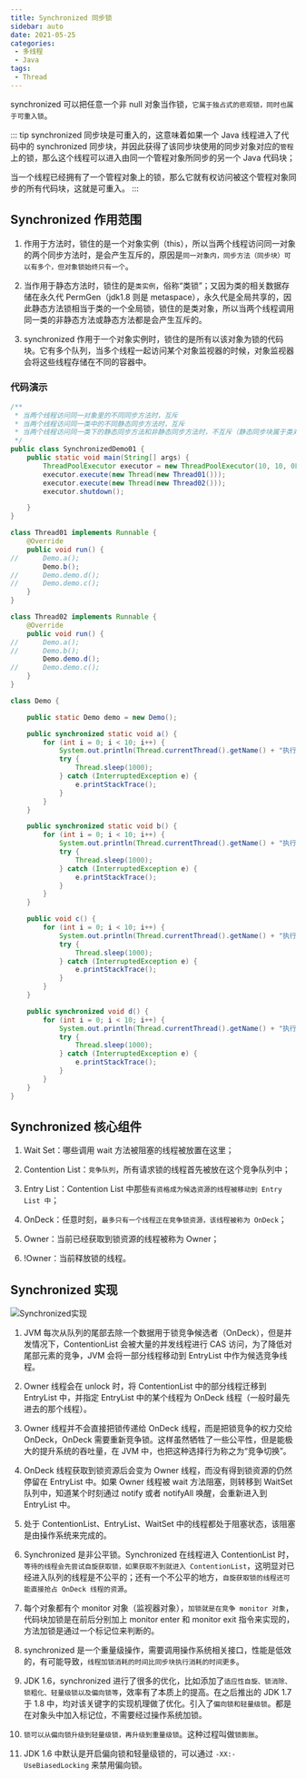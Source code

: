 ```yaml
---
title: Synchronized 同步锁
sidebar: auto
date: 2021-05-25
categories:
 - 多线程
 - Java
tags:
 - Thread
---
```


synchronized 可以把任意一个非 null 对象当作锁，`它属于独占式的悲观锁，同时也属于可重入锁`。

::: tip
synchronized 同步块是可重入的，这意味着如果一个 Java 线程进入了代码中的 synchronized 同步块，并因此获得了该同步块使用的同步对象对应的`管程`上的锁，那么这个线程可以进入由同一个管程对象所同步的另一个 Java 代码块；

当一个线程已经拥有了一个管程对象上的锁，那么它就有权访问被这个管程对象同步的所有代码块，这就是可重入。
:::

## Synchronized 作用范围

1. 作用于方法时，锁住的是一个对象实例（this），所以当两个线程访问同一对象的两个同步方法时，是会产生互斥的，原因是`同一对象内，同步方法（同步块）可以有多个，但对象锁始终只有一个`。

2. 当作用于静态方法时，锁住的是`类实例`，俗称“类锁”；又因为类的相关数据存储在永久代 PermGen（jdk1.8 则是 metaspace），永久代是全局共享的，因此静态方法锁相当于类的一个全局锁，锁住的是类对象，所以当两个线程调用同一类的非静态方法或静态方法都是会产生互斥的。

3. synchronized 作用于一个对象实例时，锁住的是所有以该对象为锁的代码块。它有多个队列，当多个线程一起访问某个对象监视器的时候，对象监视器会将这些线程存储在不同的容器中。


### 代码演示

``` java
/**
 * 当两个线程访问同一对象里的不同同步方法时，互斥
 * 当两个线程访问同一类中的不同静态同步方法时，互斥
 * 当两个线程访问同一类下的静态同步方法和非静态同步方法时，不互斥（静态同步块属于类对象，非静态同步块属于类的实例对象）
 */
public class SynchronizedDemo01 {
	public static void main(String[] args) {
		ThreadPoolExecutor executor = new ThreadPoolExecutor(10, 10, 0L, TimeUnit.MILLISECONDS, new LinkedBlockingQueue<Runnable>(), Executors.defaultThreadFactory());
		executor.execute(new Thread(new Thread01()));
		executor.execute(new Thread(new Thread02()));
		executor.shutdown();

	}
}

class Thread01 implements Runnable {
	@Override
	public void run() {
//		Demo.a();
		Demo.b();
//		Demo.demo.d();
//		Demo.demo.c();
	}
}

class Thread02 implements Runnable {
	@Override
	public void run() {
//		Demo.a();
//		Demo.b();
		Demo.demo.d();
//		Demo.demo.c();
	}
}

class Demo {

	public static Demo demo = new Demo();

	public synchronized static void a() {
		for (int i = 0; i < 10; i++) {
			System.out.println(Thread.currentThread().getName() + "执行 a() ...");
			try {
				Thread.sleep(1000);
			} catch (InterruptedException e) {
				e.printStackTrace();
			}
		}
	}

	public synchronized static void b() {
		for (int i = 0; i < 10; i++) {
			System.out.println(Thread.currentThread().getName() + "执行 b() ...");
			try {
				Thread.sleep(1000);
			} catch (InterruptedException e) {
				e.printStackTrace();
			}
		}
	}

	public void c() {
		for (int i = 0; i < 10; i++) {
			System.out.println(Thread.currentThread().getName() + "执行 c() ...");
			try {
				Thread.sleep(1000);
			} catch (InterruptedException e) {
				e.printStackTrace();
			}
		}
	}

	public synchronized void d() {
		for (int i = 0; i < 10; i++) {
			System.out.println(Thread.currentThread().getName() + "执行 d() ...");
			try {
				Thread.sleep(1000);
			} catch (InterruptedException e) {
				e.printStackTrace();
			}
		}
	}
}
```

## Synchronized 核心组件

1. Wait Set：哪些调用 wait 方法被阻塞的线程被放置在这里；

2. Contention List：`竞争队列`，所有请求锁的线程首先被放在这个竞争队列中；

3. Entry List：Contention List 中那些`有资格成为候选资源的线程被移动到 Entry List 中`；

4. OnDeck：任意时刻，`最多只有一个线程正在竞争锁资源，该线程被称为 OnDeck`；

5. Owner：当前已经获取到锁资源的线程被称为 Owner；

6. !Owner：当前释放锁的线程。

## Synchronized 实现

<img :src="$withBase('/img/java/thread/Synchronized实现.png')" alt="Synchronized实现">

1. JVM 每次从队列的尾部去除一个数据用于锁竞争候选者（OnDeck），但是并发情况下，ContentionList 会被大量的并发线程进行 CAS 访问，为了降低对尾部元素的竞争，JVM 会将一部分线程移动到 EntryList 中作为候选竞争线程。

2. Owner 线程会在 unlock 时，将 ContentionList 中的部分线程迁移到 EntryList 中，并指定 EntryList 中的某个线程为 OnDeck 线程（一般时最先进去的那个线程）。

3. Owner 线程并不会直接把锁传递给 OnDeck 线程，而是把锁竞争的权力交给 OnDeck，OnDeck 需要重新竞争锁。这样虽然牺牲了一些公平性，但是能极大的提升系统的吞吐量，在 JVM 中，也把这种选择行为称之为“竞争切换”。

4. OnDeck 线程获取到锁资源后会变为 Owner 线程，而没有得到锁资源的仍然停留在 EntryList 中。如果 Owner 线程被 wait 方法阻塞，则转移到 WaitSet 队列中，知道某个时刻通过 notify 或者 notifyAll 唤醒，会重新进入到 EntryList 中。

5. 处于 ContentionList、EntryList、WaitSet 中的线程都处于阻塞状态，该阻塞是由操作系统来完成的。

6. Synchronized 是非公平锁。Synchronized 在线程进入 ContentionList 时，`等待的线程会先尝试自旋获取锁，如果获取不到就进入 ContentionList`，这明显对已经进入队列的线程是不公平的；还有一个不公平的地方，`自旋获取锁的线程还可能直接抢占 OnDeck 线程的资源`。

7. 每个对象都有个 monitor 对象（监视器对象），`加锁就是在竞争 monitor 对象`，代码块加锁是在前后分别加上 monitor enter 和 monitor exit 指令来实现的，方法加锁是通过一个标记位来判断的。

8. synchronized 是一个重量级操作，需要调用操作系统相关接口，性能是低效的，有可能导致，`线程加锁消耗的时间比同步块执行消耗的时间更多`。

9. JDK 1.6，synchronized 进行了很多的优化，比如添加了`适应性自旋、锁消除、锁粗化、轻量级锁以及偏向锁等`，效率有了本质上的提高。在之后推出的 JDK 1.7 于 1.8 中，均对该关键字的实现机理做了优化。引入了`偏向锁和轻量级锁`。都是在对象头中加入标记位，不需要经过操作系统加锁。

10. `锁可以从偏向锁升级到轻量级锁，再升级到重量级锁`。这种过程叫做`锁膨胀`。

11. JDK 1.6 中默认是开启偏向锁和轻量级锁的，可以通过 `-XX:-UseBiasedLocking` 来禁用偏向锁。
